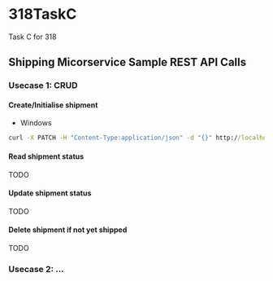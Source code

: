 # 318TaskC
Task C for 318


## Shipping Micorservice Sample REST API Calls

### Usecase 1: CRUD

#### Create/Initialise shipment

* Windows
```cmd
curl -X PATCH -H "Content-Type:application/json" -d "{}" http://localhost:8085/shipment?orderID=23
```

#### Read shipment status

TODO

#### Update shipment status

TODO

#### Delete shipment if not yet shipped

TODO

### Usecase 2: ...